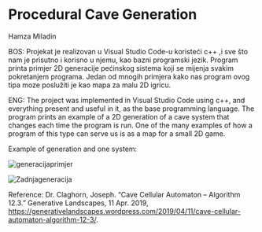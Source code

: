 # Procedural Cave Generation

Hamza Miladin 

BOS:
Projekat je realizovan u Visual Studio Code-u koristeći c++ ,i sve što nam je prisutno i korisno u njemu, kao bazni programski jezik. Program printa primjer 2D generacije pećinskog sistema koji se mijenja svakim pokretanjem programa. Jedan od mnogih primjera kako nas program ovog tipa moze poslužiti je kao mapa za malu 2D igricu. 



ENG:
The project was implemented in Visual Studio Code using c++, and everything present and useful in it, as the base programming language. The program prints an example of a 2D generation of a cave system that changes each time the program is run. One of the many examples of how a program of this type can serve us is as a map for a small 2D game.



Example of generation and one system:


![generacijaprimjer](https://user-images.githubusercontent.com/117471235/200132900-b9cfa0e9-37c9-40df-8fa8-193c72f72880.gif)


![Zadnjageneracija](https://user-images.githubusercontent.com/117471235/200133801-38b33880-47b6-48a0-9805-ef58d4bed3ba.png)



Reference:
Dr. Claghorn, Joseph. “Cave Cellular Automaton – Algorithm 12.3.” Generative Landscapes, 11 Apr. 2019, https://generativelandscapes.wordpress.com/2019/04/11/cave-cellular-automaton-algorithm-12-3/.
